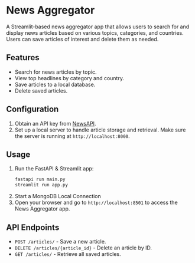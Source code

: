 # News Aggregator

A Streamlit-based news aggregator app that allows users to search for and display news articles based on various topics, categories, and countries. Users can save articles of interest and delete them as needed.

## Features

- Search for news articles by topic.
- View top headlines by category and country.
- Save articles to a local database.
- Delete saved articles.


## Configuration

1. Obtain an API key from [NewsAPI](https://newsapi.org/).
2. Set up a local server to handle article storage and retrieval. Make sure the server is running at `http://localhost:8000`.

## Usage

1. Run the FastAPI & Streamlit app:
    ```bash
    fastapi run main.py
    streamlit run app.py
    ```
2. Start a MongoDB Local Connection
3. Open your browser and go to `http://localhost:8501` to access the News Aggregator app.

## API Endpoints

- `POST /articles/` - Save a new article.
- `DELETE /articles/{article_id}` - Delete an article by ID.
- `GET /articles/` - Retrieve all saved articles.
